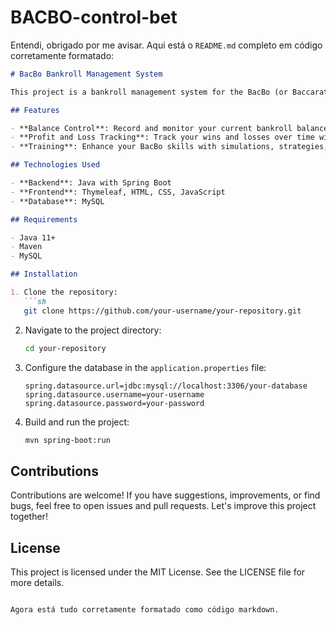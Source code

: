 # BACBO-control-bet
Entendi, obrigado por me avisar. Aqui está o `README.md` completo em código corretamente formatado:

```markdown
# BacBo Bankroll Management System

This project is a bankroll management system for the BacBo (or Baccarat) game in betting houses, developed with Java using Spring Boot and Thymeleaf. The graphical interface is created with HTML, CSS, and JavaScript, and the system uses MySQL as the database.

## Features

- **Balance Control**: Record and monitor your current bankroll balance.
- **Profit and Loss Tracking**: Track your wins and losses over time with detailed reports.
- **Training**: Enhance your BacBo skills with simulations, strategies, and performance analysis.

## Technologies Used

- **Backend**: Java with Spring Boot
- **Frontend**: Thymeleaf, HTML, CSS, JavaScript
- **Database**: MySQL

## Requirements

- Java 11+
- Maven
- MySQL

## Installation

1. Clone the repository:
   ```sh
   git clone https://github.com/your-username/your-repository.git
   ```

2. Navigate to the project directory:
   ```sh
   cd your-repository
   ```

3. Configure the database in the `application.properties` file:
   ```properties
   spring.datasource.url=jdbc:mysql://localhost:3306/your-database
   spring.datasource.username=your-username
   spring.datasource.password=your-password
   ```

4. Build and run the project:
   ```sh
   mvn spring-boot:run
   ```

## Contributions

Contributions are welcome! If you have suggestions, improvements, or find bugs, feel free to open issues and pull requests. Let's improve this project together!

## License

This project is licensed under the MIT License. See the LICENSE file for more details.
```

Agora está tudo corretamente formatado como código markdown.
